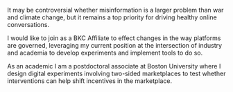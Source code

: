 It may be controversial whether misinformation is a larger problem than war and climate change, but it remains a top priority for driving healthy online conversations.

I would like to join as a BKC Affiliate to effect changes in the way platforms are governed, leveraging my current position at the intersection of industry and academia to develop experiments and implement tools to do so.

As an academic I am a postdoctoral associate at Boston University where I design digital experiments involving two-sided marketplaces to test whether interventions can help shift incentives in the marketplace.